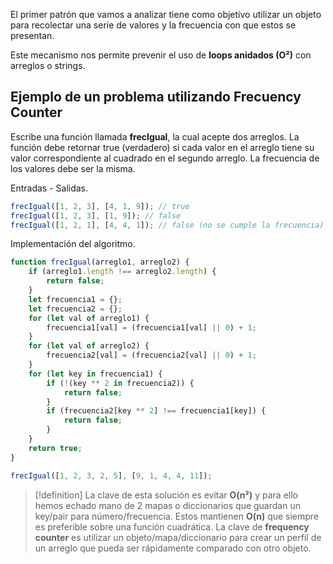 El primer patrón que vamos a analizar tiene como objetivo utilizar un objeto para recolectar una serie de valores y la frecuencia con que estos se presentan.

Este mecanismo nos permite prevenir el uso de **loops anidados (O²)** con arreglos o strings.
## Ejemplo de un problema utilizando Frecuency Counter

Escribe una función llamada **frecIgual**, la cual acepte dos arreglos. La función debe retornar true (verdadero) si cada valor en el arreglo tiene su valor correspondiente al cuadrado en el segundo arreglo. La frecuencia de los valores debe ser la misma.

Entradas - Salidas.

```js
frecIgual([1, 2, 3], [4, 1, 9]); // true
frecIgual([1, 2, 3], [1, 9]); // false
frecIgual([1, 2, 1], [4, 4, 1]); // false (no se cumple la frecuencia)
```

Implementación del algoritmo.

```js
function frecIgual(arreglo1, arreglo2) {
    if (arreglo1.length !== arreglo2.length) {
        return false;
    }
    let frecuencia1 = {};
    let frecuencia2 = {};
    for (let val of arreglo1) {
        frecuencia1[val] = (frecuencia1[val] || 0) + 1;
    }
    for (let val of arreglo2) {
        frecuencia2[val] = (frecuencia2[val] || 0) + 1;
    }
    for (let key in frecuencia1) {
        if (!(key ** 2 in frecuencia2)) {
            return false;
        }
        if (frecuencia2[key ** 2] !== frecuencia1[key]) {
            return false;
        }
    }
    return true;
}

frecIgual([1, 2, 3, 2, 5], [9, 1, 4, 4, 11]);
```

> [!definition]
> La clave de esta solución es evitar **O(n²)** y para ello hemos echado mano de 2 mapas o diccionarios que guardan un key/pair para número/frecuencia. Estos mantienen **O(n)** que siempre es preferible sobre una función cuadrática. La clave de **frequency counter** es utilizar un objeto/mapa/diccionario para crear un perfil de un arreglo que pueda ser rápidamente comparado con otro objeto.